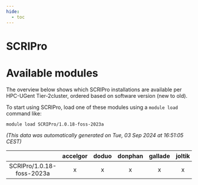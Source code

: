 ```yaml
---
hide:
  - toc
---
```


SCRIPro
=======

# Available modules


The overview below shows which SCRIPro installations are available per HPC-UGent Tier-2cluster, ordered based on software version (new to old).

To start using SCRIPro, load one of these modules using a `module load` command like:

```shell
module load SCRIPro/1.0.18-foss-2023a
```

*(This data was automatically generated on Tue, 03 Sep 2024 at 16:51:05 CEST)*  

| |accelgor|doduo|donphan|gallade|joltik|shinx|skitty|
| :---: | :---: | :---: | :---: | :---: | :---: | :---: | :---: |
|SCRIPro/1.0.18-foss-2023a|x|x|x|x|x|-|x|
